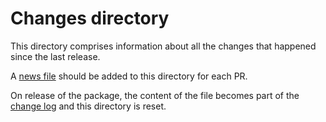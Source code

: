 <!--
Copyright (C) 2020-2023 Arm Limited or its affiliates and Contributors. All rights reserved.
SPDX-License-Identifier: Apache-2.0
-->
# Changes directory

This directory comprises information about all the changes that happened since the last release.

A [news file](../CONTRIBUTING.md#news-files) should be added to this directory for each PR.

On release of the package, the content of the file becomes part of the [change log](../CHANGELOG.md) and this directory is reset.
